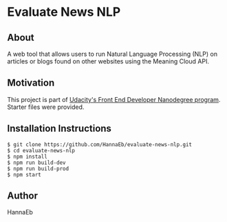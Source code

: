 # Evaluate News NLP

## About

A web tool that allows users to run Natural Language Processing (NLP) on articles or blogs found on other websites using the Meaning Cloud API. 

## Motivation

This project is part of [Udacity's Front End Developer Nanodegree program](https://www.udacity.com/course/front-end-web-developer-nanodegree--nd0011). Starter files were provided.

## Installation Instructions

```
$ git clone https://github.com/HannaEb/evaluate-news-nlp.git
$ cd evaluate-news-nlp
$ npm install
$ npm run build-dev
$ npm run build-prod
$ npm start
```

## Author

HannaEb
